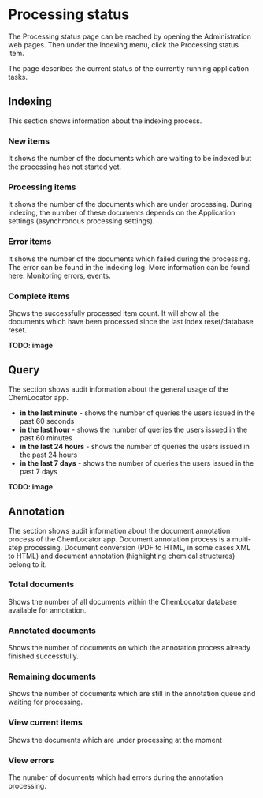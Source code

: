 # Processing status

The Processing status page can be reached by opening the Administration web 
pages. Then under the Indexing menu, click the Processing status item.

The page describes the current status of the currently running application tasks.

## Indexing

This section shows information about the indexing process.

### New items

It shows the number of the documents which are waiting to be indexed but the 
processing has not started yet.

### Processing items

It shows the number of the documents which are under processing. During 
indexing, the number of these documents depends on the Application settings 
(asynchronous processing settings).

### Error items

It shows the number of the documents which failed during the processing. The 
error can be found in the indexing log. More information can be found here: 
Monitoring errors, events.

### Complete items

Shows the successfully processed item count. It will show all the documents 
which have been processed since the last index reset/database reset.

**TODO: image**

## Query

The section shows audit information about the general usage of the ChemLocator 
app.

  - **in the last minute** - shows the number of queries the users issued in the 
    past 60 seconds
  - **in the last hour** - shows the number of queries the users issued in the 
    past 60 minutes
  - **in the last 24 hours** - shows the number of queries the users issued in 
    the past 24 hours
  - **in the last 7 days** - shows the number of queries the users issued in the 
    past 7 days

**TODO: image**

## Annotation

The section shows audit information about the document annotation process of the 
ChemLocator app. Document annotation process is a multi-step processing. 
Document conversion (PDF to HTML, in some cases XML to HTML) and document 
annotation (highlighting chemical structures) belong to it.

### Total documents

Shows the number of all documents within the ChemLocator database available for 
annotation.

### Annotated documents

Shows the number of documents on which the annotation process already finished 
successfully.

### Remaining documents

Shows the number of documents which are still in the annotation queue and 
waiting for processing.

### View current items

Shows the documents which are under processing at the moment

### View errors

The number of documents which had errors during the annotation processing.